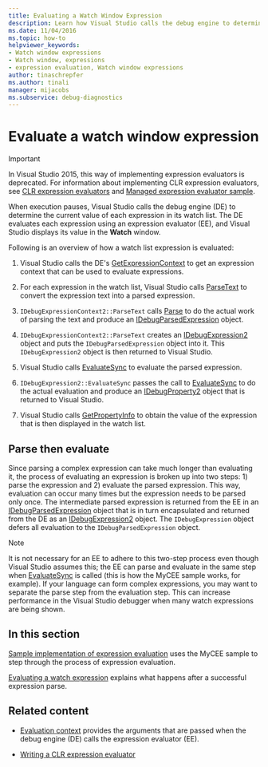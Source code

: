 ```yaml
---
title: Evaluating a Watch Window Expression
description: Learn how Visual Studio calls the debug engine to determine the current value of each expression in its watch list when execution pauses.
ms.date: 11/04/2016
ms.topic: how-to
helpviewer_keywords:
- Watch window expressions
- Watch window, expressions
- expression evaluation, Watch window expressions
author: tinaschrepfer
ms.author: tinali
manager: mijacobs
ms.subservice: debug-diagnostics
---
```

# Evaluate a watch window expression

> [!IMPORTANT]
> In Visual Studio 2015, this way of implementing expression evaluators is deprecated. For information about implementing CLR expression evaluators, see [CLR expression evaluators](https://github.com/Microsoft/ConcordExtensibilitySamples/wiki/CLR-Expression-Evaluators) and [Managed expression evaluator sample](https://github.com/Microsoft/ConcordExtensibilitySamples/wiki/Managed-Expression-Evaluator-Sample).

 When execution pauses, Visual Studio calls the debug engine (DE) to determine the current value of each expression in its watch list. The DE evaluates each expression using an expression evaluator (EE), and Visual Studio displays its value in the **Watch** window.

 Following is an overview of how a watch list expression is evaluated:

1. Visual Studio calls the DE's [GetExpressionContext](../../extensibility/debugger/reference/idebugstackframe2-getexpressioncontext.md) to get an expression context that can be used to evaluate expressions.

2. For each expression in the watch list, Visual Studio calls [ParseText](../../extensibility/debugger/reference/idebugexpressioncontext2-parsetext.md) to convert the expression text into a parsed expression.

3. `IDebugExpressionContext2::ParseText` calls [Parse](../../extensibility/debugger/reference/idebugexpressionevaluator-parse.md) to do the actual work of parsing the text and produce an [IDebugParsedExpression](../../extensibility/debugger/reference/idebugparsedexpression.md) object.

4. `IDebugExpressionContext2::ParseText` creates an [IDebugExpression2](../../extensibility/debugger/reference/idebugexpression2.md) object and puts the `IDebugParsedExpression` object into it. This `IDebugExpression2` object is then returned to Visual Studio.

5. Visual Studio calls [EvaluateSync](../../extensibility/debugger/reference/idebugexpression2-evaluatesync.md) to evaluate the parsed expression.

6. `IDebugExpression2::EvaluateSync` passes the call to [EvaluateSync](../../extensibility/debugger/reference/idebugparsedexpression-evaluatesync.md) to do the actual evaluation and produce an [IDebugProperty2](../../extensibility/debugger/reference/idebugproperty2.md) object that is returned to Visual Studio.

7. Visual Studio calls [GetPropertyInfo](../../extensibility/debugger/reference/idebugproperty2-getpropertyinfo.md) to obtain the value of the expression that is then displayed in the watch list.

## Parse then evaluate
 Since parsing a complex expression can take much longer than evaluating it, the process of evaluating an expression is broken up into two steps: 1) parse the expression and 2) evaluate the parsed expression. This way, evaluation can occur many times but the expression needs to be parsed only once. The intermediate parsed expression is returned from the EE in an [IDebugParsedExpression](../../extensibility/debugger/reference/idebugparsedexpression.md) object that is in turn encapsulated and returned from the DE as an [IDebugExpression2](../../extensibility/debugger/reference/idebugexpression2.md) object. The `IDebugExpression` object defers all evaluation to the `IDebugParsedExpression` object.

> [!NOTE]
> It is not necessary for an EE to adhere to this two-step process even though Visual Studio assumes this; the EE can parse and evaluate in the same step when [EvaluateSync](../../extensibility/debugger/reference/idebugparsedexpression-evaluatesync.md) is called (this is how the MyCEE sample works, for example). If your language can form complex expressions, you may want to separate the parse step from the evaluation step. This can increase performance in the Visual Studio debugger when many watch expressions are being shown.

## In this section

[Sample implementation of expression evaluation](../../extensibility/debugger/sample-implementation-of-expression-evaluation.md) uses the MyCEE sample to step through the process of expression evaluation.

 [Evaluating a watch expression](../../extensibility/debugger/evaluating-a-watch-expression.md) explains what happens after a successful expression parse.

## Related content
- [Evaluation context](../../extensibility/debugger/evaluation-context.md) provides the arguments that are passed when the debug engine (DE) calls the expression evaluator (EE).

- [Writing a CLR expression evaluator](../../extensibility/debugger/writing-a-common-language-runtime-expression-evaluator.md)
